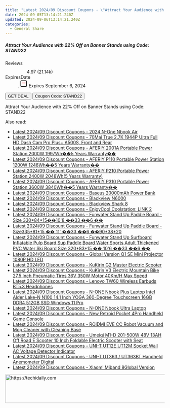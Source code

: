 ```yaml
---
title: "Latest 2024/09 Discount Coupons - \"Attract Your Audience with 22%% Off on Banner Stands Using Code: STAND22\""
date: 2024-09-05T13:14:21.240Z
updated: 2024-09-06T13:14:21.240Z
categories:
  - General Share
---
```



<div class="max-w-4xl mx-auto grid grid-cols-1 lg:max-w-5xl lg:gap-x-20 lg:grid-cols-2">
  <div class="relative p-3 col-start-1 row-start-1 flex flex-col-reverse rounded-lg bg-gradient-to-t from-black/75 via-black/0 sm:bg-none sm:row-start-2 sm:p-0 lg:row-start-1">
    <h5 class="mt-1 text-lg font-semibold text-white sm:text-slate-900 md:text-2xl dark:sm:text-white">Attract Your Audience with 22% Off on Banner Stands using Code: STAND22</h5>
  </div>
  
  <div class="col-start-1 col-end-3 row-start-1 grid gap-4 sm:mb-6 sm:grid-cols-4 lg:col-start-2 lg:row-span-6 lg:row-end-6 lg:mb-0 lg:gap-6">
    
  </div>
  <dl class="row-start-2 mt-4 flex items-center text-xs font-medium sm:row-start-3 sm:mt-1 md:mt-2.5 lg:row-start-2">
    <dt class="sr-only">Reviews</dt>
    <dd class="flex items-center text-indigo-600 dark:text-indigo-400">
      <svg width="24" height="24" fill="none" aria-hidden="true" class="mr-1 stroke-current dark:stroke-indigo-500">
        <path d="m12 5 2 5h5l-4 4 2.103 5L12 16l-5.103 3L9 14l-4-4h5l2-5Z" stroke-width="2" stroke-linecap="round" stroke-linejoin="round" />
      </svg>
      <span>4.97 <span class="font-normal text-slate-400">(21.14k)</span></span>
    </dd>
    <dt class="sr-only">ExpiresDate</dt>
    <dd class="flex items-center">
      <svg width="2" height="2" aria-hidden="true" fill="currentColor" class="mx-3 text-slate-300">
        <circle cx="1" cy="1" r="1" />
      </svg>
      <svg width="24" height="24" viewBox="0 0 24 24" fill="none" stroke="currentColor" stroke-width="2">
        <rect x="3" y="3" width="18" height="18" rx="2" fill="#fff" />
        <path d="M6 10L18 10" stroke="red" stroke-width="2" fill="none" />
        <path d="M10 6L10 18" stroke="#fff" stroke-width="2" fill="none" />
      </svg>
      Expires September 6, 2024    </dd>
  </dl>
  <div class="col-start-1 row-start-3 mt-4 self-center sm:col-start-2 sm:row-span-2 sm:row-start-2 sm:mt-0 lg:col-start-1 lg:row-start-3 lg:row-end-4 lg:mt-6">
    <button type="button" onClick="javascript:window.open(decodeURIComponent('https%3A%2F%2Fwww.shareasale.com%2Fu.cfm%3Fd%3D1232163%26m%3D63219%26u%3D4338022'), '_blank');void(0);" class="rounded-lg bg-red-600 px-3 py-2 text-sm font-medium leading-6 text-white">GET DEAL</button>
    <button type="button" onClick="javascript:window.open(decodeURIComponent('https%3A%2F%2Fwww.shareasale.com%2Fu.cfm%3Fd%3D1232163%26m%3D63219%26u%3D4338022'), '_blank');void(0);" class="border-dashed border-2 border-indigo-600 bg-green-100 text-sm leading-6 font-medium py-2 px-3 rounded-lg">Coupon Code: STAND22</button>
  </div>
  <p class="col-start-1 mt-4 text-sm leading-6 sm:col-span-2 lg:col-span-1 lg:row-start-4 lg:mt-6 dark:text-slate-400">
    Attract Your Audience with 22% Off on Banner Stands using Code: STAND22 
  </p>
</div>
<span class="atpl-alsoreadstyle">Also read:</span>
<div><ul>
<li><a href="https://coupons.techidaily.com/coupon-1118401-share-97331-sale/"><u>Latest 2024/09 Discount Coupons - 2024 N-One Nbook Air</u></a></li>
<li><a href="https://coupons.techidaily.com/coupon-1118408-share-97331-sale/"><u>Latest 2024/09 Discount Coupons - 70Mai True 2.7K 1944P Ultra Full HD Dash Cam Pro Plus+ A500S, Front and Rear</u></a></li>
<li><a href="https://coupons.techidaily.com/coupon-1118483-share-97331-sale/"><u>Latest 2024/09 Discount Coupons - AFERIY 2001A Portable Power Station 2000W 1997Wh��5 Years Warranty��</u></a></li>
<li><a href="https://coupons.techidaily.com/coupon-1118482-share-97331-sale/"><u>Latest 2024/09 Discount Coupons - AFERIY P110 Portable Power Station 1200W 1248Wh��5 Years Warranty��</u></a></li>
<li><a href="https://coupons.techidaily.com/coupon-1118481-share-97331-sale/"><u>Latest 2024/09 Discount Coupons - AFERIY P210 Portable Power Station 2400W 2048Wh(5 Years Warranty)</u></a></li>
<li><a href="https://coupons.techidaily.com/coupon-1118484-share-97331-sale/"><u>Latest 2024/09 Discount Coupons - AFERIY P310 Portable Power Station 3600W 3840Wh��5 Years Warranty��</u></a></li>
<li><a href="https://coupons.techidaily.com/coupon-1118400-share-97331-sale/"><u>Latest 2024/09 Discount Coupons - Baseus 20000mAh Power Bank</u></a></li>
<li><a href="https://coupons.techidaily.com/coupon-1118406-share-97331-sale/"><u>Latest 2024/09 Discount Coupons - Blackview N6000</u></a></li>
<li><a href="https://coupons.techidaily.com/coupon-1118405-share-97331-sale/"><u>Latest 2024/09 Discount Coupons - Blackview Shark 8</u></a></li>
<li><a href="https://coupons.techidaily.com/coupon-1118480-share-97331-sale/"><u>Latest 2024/09 Discount Coupons - EnjoyCool Coolstation: LINK 2</u></a></li>
<li><a href="https://coupons.techidaily.com/coupon-1118414-share-97331-sale/"><u>Latest 2024/09 Discount Coupons - Funwater Stand Up Paddle Board -Size 330*84*15��10'8 ��33 ��6 ��</u></a></li>
<li><a href="https://coupons.techidaily.com/coupon-1118402-share-97331-sale/"><u>Latest 2024/09 Discount Coupons - Funwater Stand Up Paddle Board -Size335*81*15 �� 11' ��33  ��6  ��90*38*20</u></a></li>
<li><a href="https://coupons.techidaily.com/coupon-1118410-share-97331-sale/"><u>Latest 2024/09 Discount Coupons - Funwater Stand Up Surfboard Inflatable Pulp Board Sup Paddle Board Water Sports Adult Thickened PVC Water Ski Board Size 320*83*15 �� 10'6  ��33  ��6  ��</u></a></li>
<li><a href="https://coupons.techidaily.com/coupon-1118412-share-97331-sale/"><u>Latest 2024/09 Discount Coupons - Global Version Q1 SE Mini Projector 1080P HD LED</u></a></li>
<li><a href="https://coupons.techidaily.com/coupon-1118411-share-97331-sale/"><u>Latest 2024/09 Discount Coupons - KuKirin G2 Master Electric Scooter</u></a></li>
<li><a href="https://coupons.techidaily.com/coupon-1118416-share-97331-sale/"><u>Latest 2024/09 Discount Coupons - KuKirin V3 Electric Mountain Bike 27.5 Inch Pneumatic Tires 36V 350W Motor 40Km/H Max Speed</u></a></li>
<li><a href="https://coupons.techidaily.com/coupon-1118479-share-97331-sale/"><u>Latest 2024/09 Discount Coupons - Lenovo TW60 Wireless Earbuds BT5.3 Headphones</u></a></li>
<li><a href="https://coupons.techidaily.com/coupon-1118413-share-97331-sale/"><u>Latest 2024/09 Discount Coupons - N-ONE Nbook Plus Laptop Intel Alder Lake-N N100 14.1 Inch YOGA 360-Degree Touchscreen 16GB DDR4 512GB SSD Windows 11 Pro</u></a></li>
<li><a href="https://coupons.techidaily.com/coupon-1118409-share-97331-sale/"><u>Latest 2024/09 Discount Coupons - N-ONE Nbook Ultra Laptop</u></a></li>
<li><a href="https://coupons.techidaily.com/coupon-1118403-share-97331-sale/"><u>Latest 2024/09 Discount Coupons - New Retroid Pocket 4Pro Handheld Game Console</u></a></li>
<li><a href="https://coupons.techidaily.com/coupon-1118415-share-97331-sale/"><u>Latest 2024/09 Discount Coupons - ROIDMI EVE CC Robot Vacuum and Mop Cleaner with Cleaning Base</u></a></li>
<li><a href="https://coupons.techidaily.com/coupon-1118404-share-97331-sale/"><u>Latest 2024/09 Discount Coupons - Umeiqi M1-D 201-500W 48V 13AH Off Road E Scooter 10 Inch Foldable Electric Scooter with Seat</u></a></li>
<li><a href="https://coupons.techidaily.com/coupon-1118418-share-97331-sale/"><u>Latest 2024/09 Discount Coupons - UNI-T UT12E UT12M Socket Wall AC Voltage Detector Indicator</u></a></li>
<li><a href="https://coupons.techidaily.com/coupon-1118417-share-97331-sale/"><u>Latest 2024/09 Discount Coupons - UNI-T UT363 / UT363BT Handheld Anemometer Digital</u></a></li>
<li><a href="https://coupons.techidaily.com/coupon-1118407-share-97331-sale/"><u>Latest 2024/09 Discount Coupons - Xiaomi Miband 8Global Version</u></a></li>
</ul></div>

<ins class="adsbygoogle"
      style="display:block"
      data-ad-client="ca-pub-7571918770474297"
      data-ad-slot="8358498916"
      data-ad-format="auto"
      data-full-width-responsive="true"></ins>
<!-- affiliate ads begin -->
<a href="https://ephamedtechinc.pxf.io/c/5597632/2136621/26400" target="_top" id="2136621">
  <img src="//a.impactradius-go.com/display-ad/26400-2136621" border="0" alt="https://techidaily.com" width="728" height="90"/>
</a>
<img height="0" width="0" src="https://ephamedtechinc.pxf.io/i/5597632/2136621/26400" style="position:absolute;visibility:hidden;" border="0" />
<!-- affiliate ads end -->